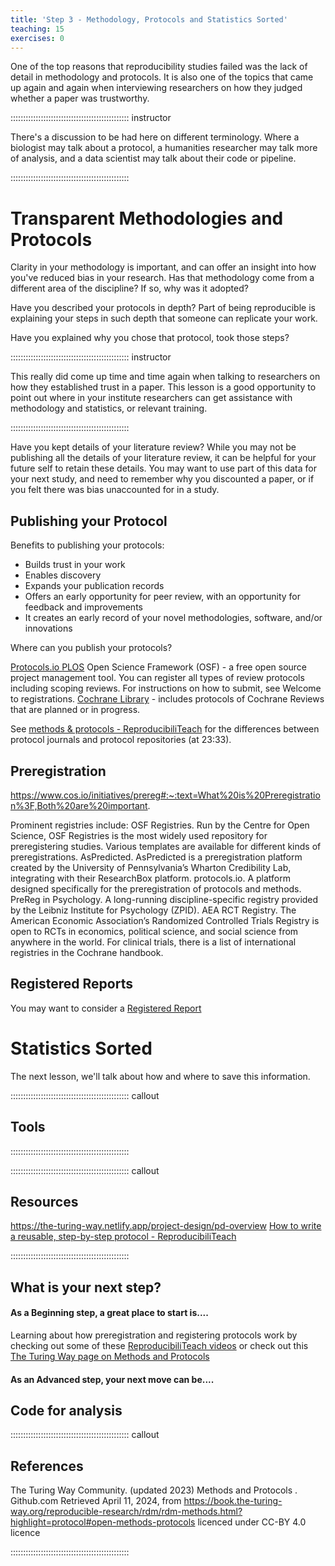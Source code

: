 ```yaml
---
title: 'Step 3 - Methodology, Protocols and Statistics Sorted'
teaching: 15
exercises: 0
---
```


One of the top reasons that reproducibility studies failed was the lack of detail in methodology and protocols. It is also one of the topics that came up again and again when interviewing researchers on how they judged whether a paper was trustworthy.


::::::::::::::::::::::::::::::::::::::::::::::: instructor

There's a discussion to be had here on different terminology. Where a biologist may talk about a protocol, a humanities researcher may talk more of analysis, and a data scientist may talk about their code or pipeline.

::::::::::::::::::::::::::::::::::::::::::::::: 

# Transparent Methodologies and Protocols

Clarity in your methodology is important, and can offer an insight into how you've reduced bias in your research. Has that methodology come from a different area of the discipline? If so, why was it adopted?

Have you described your protocols in depth? Part of being reproducible is explaining your steps in such depth that someone can replicate your work.

Have you explained why you chose that protocol, took those steps? 

::::::::::::::::::::::::::::::::::::::::::::::: instructor

This really did come up time and time again when talking to researchers on how they established trust in a paper. This lesson is a good opportunity to point out where in your institute researchers can get assistance with methodology and statistics, or relevant training. 


::::::::::::::::::::::::::::::::::::::::::::::: 

Have you kept details of your literature review? While you may not be publishing all the details of your literature review, it can be helpful for your future self to retain these details. You may want to use part of this data for your next study, and need to remember why you discounted a paper, or if you felt there was bias unaccounted for in a study.


## Publishing your Protocol

Benefits to publishing your protocols:
 - Builds trust in your work
 - Enables discovery 
 - Expands your publication records
 - Offers an early opportunity for peer review, with an opportunity for feedback and improvements
 - It creates an early record of your novel methodologies, software, and/or innovations

Where can you publish your protocols?

[Protocols.io ](https://www.protocols.io/)
[PLOS](https://plos.org/protocols/)
Open Science Framework (OSF) - a free open source project management tool.  You can register all types of review protocols including scoping reviews. For instructions on how to submit, see Welcome to registrations.
[Cochrane Library](https://www.cochranelibrary.com/) - includes protocols of Cochrane Reviews that are planned or in progress. 

See [methods & protocols - ReproducibiliTeach](https://www.youtube.com/watch?v=CzpY4A5G70s&list=PLWb8IFSVeQ620plPweZIQSGQODpGOww8r&index=3) for the differences between protocol journals and protocol repositories (at 23:33).

## Preregistration
https://www.cos.io/initiatives/prereg#:~:text=What%20is%20Preregistration%3F,Both%20are%20important.

Prominent registries include:
OSF Registries. Run by the Centre for Open Science, OSF Registries is the most widely used repository for preregistering studies. Various templates are available for different kinds of preregistrations.
AsPredicted. AsPredicted is a preregistration platform created by the University of Pennsylvania’s Wharton Credibility Lab, integrating with their ResearchBox platform.
protocols.io. A platform designed specifically for the preregistration of protocols and methods.
PreReg in Psychology. A long-running discipline-specific registry provided by the Leibniz Institute for Psychology (ZPID).
AEA RCT Registry. The American Economic Association’s Randomized Controlled Trials Registry is open to RCTs in economics, political science, and social science from anywhere in the world.
For clinical trials, there is a list of international registries in the Cochrane handbook.

## Registered Reports

You may want to consider a [Registered Report](https://the-turing-way.netlify.app/communication/dif-articles/reg#cm-dif-articles-registered-reports)




# Statistics Sorted




The next lesson, we'll talk about how and where to save this information.

:::::::::::::::::::::::::::::::::::::::::::::::  callout

## Tools


:::::::::::::::::::::::::::::::::::::::::::::::


::::::::::::::::::::::::::::::::::::::::::::::: callout
## Resources

https://the-turing-way.netlify.app/project-design/pd-overview
[How to write a reusable, step-by-step protocol - ReproducibiliTeach](https://youtu.be/aKiXFzj15dg)

::::::::::::::::::::::::::::::::::::::::::::::: 



## What is your next step?

#### As a Beginning step, a great place to start is....

Learning about how preregistration and registering protocols work by checking out some of these [ReproducibiliTeach videos](https://www.youtube.com/@reproducibiliteach/videos) or check out this [The Turing Way page on Methods and Protocols](https://book.the-turing-way.org/reproducible-research/rdm/rdm-methods.html?highlight=protocol#open-methods-protocols)


#### As an Advanced step, your next move can be....

## Code for analysis



::::::::::::::::::::::::::::::::::::::::::::::: callout

## References

The Turing Way Community. (updated 2023) Methods and Protocols . Github.com Retrieved April 11, 2024, from https://book.the-turing-way.org/reproducible-research/rdm/rdm-methods.html?highlight=protocol#open-methods-protocols licenced under CC-BY 4.0 licence

:::::::::::::::::::::::::::::::::::::::::::::::
